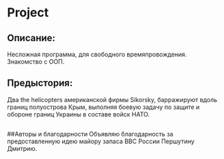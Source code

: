 ﻿Project
=====

## Описание: 
Несложная программа, для свободного времяпровождения. 
Знакомство с ООП.
## Предыстория:

Два the helicopters американской фирмы Sikorsky, барражируют вдоль границ  полуострова Крым, 
выполняя боевую задачу по защите и обороне границ Украины в составе войск НАТО.
##

##Авторы и благодарности
Объявляю благодарность за предоставленную идею майору запаса ВВС России Першутину Дмитрию.